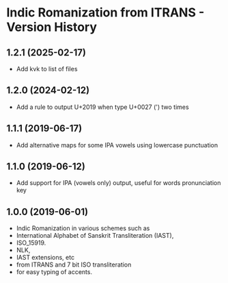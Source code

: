 Indic Romanization from ITRANS - Version History
===========================

1.2.1 (2025-02-17)
----------------
* Add kvk to list of files

1.2.0 (2024-02-12)
----------------
* Add a rule to output U+2019 when type U+0027 (') two times

1.1.1 (2019-06-17)
----------------
* Add alternative maps for some IPA vowels using lowercase punctuation

1.1.0 (2019-06-12)
----------------
* Add support for IPA (vowels only) output, useful for words pronunciation key

1.0.0 (2019-06-01)
----------------
* Indic Romanization in various schemes such as 
* International Alphabet of Sanskrit Transliteration (IAST),
* ISO_15919.
* NLK,
* IAST extensions, etc
* from ITRANS and 7 bit ISO transliteration 
* for easy typing of accents.


